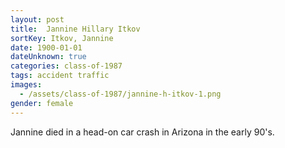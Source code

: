 ```yaml
---
layout: post
title:  Jannine Hillary Itkov
sortKey: Itkov, Jannine
date: 1900-01-01
dateUnknown: true
categories: class-of-1987
tags: accident traffic
images:
  - /assets/class-of-1987/jannine-h-itkov-1.png
gender: female
---
```

Jannine died in a head-on car crash in Arizona in the early 90's.
